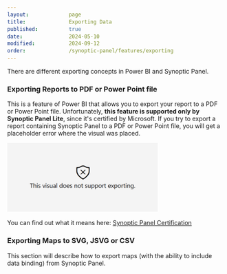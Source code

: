 ```yaml
---
layout:             page
title:              Exporting Data
published:          true
date:               2024-05-10
modified:           2024-09-12
order:              /synoptic-panel/features/exporting
---
```


There are different exporting concepts in Power BI and Synoptic Panel.

### Exporting Reports to PDF or Power Point file

This is a feature of Power BI that allows you to export your report to a PDF or Power Point file. Unfortunately, **this feature is supported only by Synoptic Panel Lite**, since it's certified by Microsoft. If you try to export a report containing Synoptic Panel to a PDF or Power Point file, you will get a placeholder error where the visual was placed.

<img src="../../issues/images/not-support-exporting.png" width="350">

You can find out what it means here: [Synoptic Panel Certification](../security.md#certification)

### Exporting Maps to SVG, JSVG or CSV

<todo visible>
    This section will describe how to export maps (with the ability to include data binding) from Synoptic Panel.
</todo>